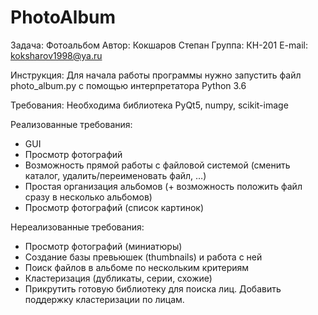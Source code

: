 # PhotoAlbum

Задача: Фотоальбом
Автор: Кокшаров Степан
Группа: КН-201
E-mail: koksharov1998@ya.ru

Инструкция:
Для начала работы программы нужно запустить файл photo_album.py с помощью интерпретатора Python 3.6

Требования:
Необходима библиотека PyQt5, numpy, scikit-image

Реализованные требования:
- GUI
- Просмотр фотографий
- Возможность прямой работы с файловой системой (сменить каталог, удалить/переименовать файл, …)
- Простая организация альбомов (+ возможность положить файл сразу в несколько альбомов)
- Просмотр фотографий (список картинок)

Нереализованные требования:
- Просмотр фотографий (миниатюры)
- Создание базы превьюшек (thumbnails) и работа с ней
- Поиск файлов в альбоме по нескольким критериям
- Кластеризация (дубликаты, серии, схожие)
- Прикрутить готовую библиотеку для поиска лиц. Добавить поддержку кластеризации по лицам.